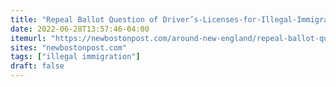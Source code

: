 ```yaml
---
title: "Repeal Ballot Question of Driver’s-Licenses-for-Illegal-Immigrants Law OK’d"
date: 2022-06-28T13:57:46-04:00
itemurl: "https://newbostonpost.com/around-new-england/repeal-ballot-question-of-drivers-licenses-for-illegal-immigrants-law-okd/"
sites: "newbostonpost.com"
tags: ["illegal immigration"]
draft: false
---
```


